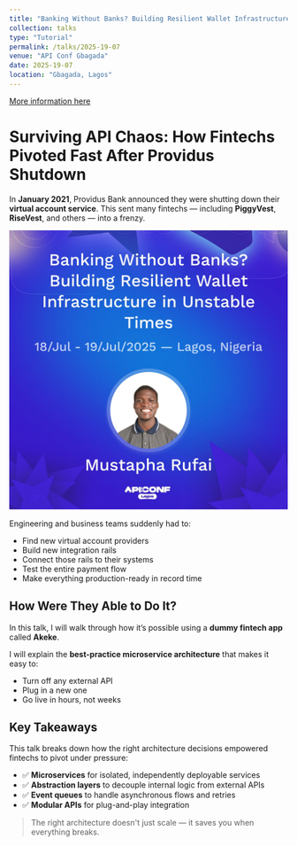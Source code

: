 ```yaml
---
title: "Banking Without Banks? Building Resilient Wallet Infrastructure in Unstable Times"
collection: talks
type: "Tutorial"
permalink: /talks/2025-19-07
venue: "API Conf Gbagada"
date: 2025-19-07
location: "Gbagada, Lagos"
---
```


[More information here](https://sessionize.com/s/mustapha-rufai/banking-without-banks-building-resilient-wallet-in/140912)

# Surviving API Chaos: How Fintechs Pivoted Fast After Providus Shutdown



In **January 2021**, Providus Bank announced they were shutting down their **virtual account service**. This sent many fintechs — including **PiggyVest**, **RiseVest**, and others — into a frenzy.

![Poster](../images/banking_without_banks.jpeg)

Engineering and business teams suddenly had to:
- Find new virtual account providers
- Build new integration rails
- Connect those rails to their systems
- Test the entire payment flow
- Make everything production-ready in record time

## How Were They Able to Do It?

In this talk, I will walk through how it’s possible using a **dummy fintech app** called **Akeke**.

I will explain the **best-practice microservice architecture** that makes it easy to:
- Turn off any external API
- Plug in a new one
- Go live in hours, not weeks

## Key Takeaways

This talk breaks down how the right architecture decisions empowered fintechs to pivot under pressure:
- ✅ **Microservices** for isolated, independently deployable services  
- ✅ **Abstraction layers** to decouple internal logic from external APIs  
- ✅ **Event queues** to handle asynchronous flows and retries  
- ✅ **Modular APIs** for plug-and-play integration

> The right architecture doesn't just scale — it saves you when everything breaks.
